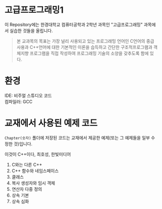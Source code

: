 # 고급프로그래밍1
이 Repository에는 한경대학교 컴퓨터공학과 2학년 과목인 "고급프로그래밍" 과목에서 실습한 것들을 올립니다.

> 본 교과목의 목표는 가장 널리 사용되고 있는 프로그래밍 언어인 C언어의 중급 사용과 C++언어에 대한 기본적인 이론을 습득하고
간단한 구조적프로그램과 객체지향 프로그램을 직접 작성하여 프로그래밍 기술의 소양을 갖추도록 함에 있다.

# 환경
IDE: 비주얼 스튜디오 코드<br>
컴파일러: GCC

# 교재에서 사용된 예제 코드
```Chapter(숫자)``` 폴더에 저장된 코드는 교재에서 제공한 예제(또는 그 예제들을 일부 수정한 것)입니다.

이것이 C++이다, 최호성, 한빛미디어

1. C와는 다른 C++
2. C++ 함수와 네임스페이스
3. 클래스
4. 복사 생성자와 임시 객체
5. 연산자 다중 정의
6. 상속 기본
7. 상속 심화
